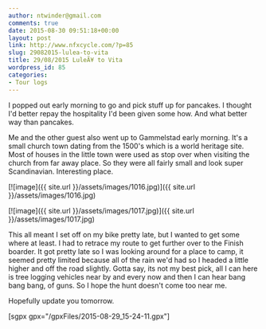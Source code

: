 ```yaml
---
author: ntwinder@gmail.com
comments: true
date: 2015-08-30 09:51:18+00:00
layout: post
link: http://www.nfxcycle.com/?p=85
slug: 29082015-lulea-to-vita
title: 29/08/2015 LuleÃ¥ to Vita
wordpress_id: 85
categories:
- Tour logs
---
```


I popped out early morning to go and pick stuff up for pancakes. I thought I'd better repay the hospitality I'd been given some how. And what better way than pancakes. 

Me and the other guest also went up to Gammelstad early morning. It's a small church town dating from the 1500's which is a world heritage site. Most of houses in the little town were used as stop over when visiting the church from far away place. So they were all fairly small and look super Scandinavian. Interesting place.


[![image]({{ site.url }}/assets/images/1016.jpg)]({{ site.url }}/assets/images/1016.jpg)

[![image]({{ site.url }}/assets/images/1017.jpg)]({{ site.url }}/assets/images/1017.jpg)

This all meant I set off on my bike pretty late, but I wanted to get some where at least. I had to retrace my route to get further over to the Finish boarder. It got pretty late so I was looking around for a place to camp, it seemed pretty limited because all of the rain we'd had so I headed a little higher and off the road slightly. Gotta say, its not my best pick, all I can here is tree logging vehicles near by and every now and then I can hear bang bang bang, of guns. So I hope the hunt doesn't come too near me. 

Hopefully update you tomorrow.

[sgpx gpx="/gpxFiles/2015-08-29_15-24-11.gpx"]
